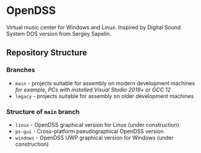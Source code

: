 # OpenDSS
Virtual music center for Windows and Linux. Inspired by Digital Sound System DOS version from Sergey Sapelin.

## Repository Structure

### Branches
* `main` - projects suitable for assembly on modern development machines \
  _for example, PCs with installed Visual Studio 2019+ or GCC 12_
* `legacy` - projects suitable for assembly on older development machines

### Structure of `main` branch
* `linux` - OpenDSS graphical version for Linux (under construction)
* `ps-gui` - Cross-platform pseudographical OpenDSS version
* `windows` - OpenDSS UWP graphical version for Windows (under construction)

